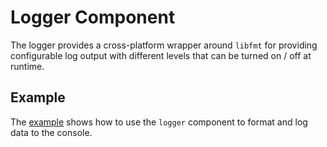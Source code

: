 # Logger Component

The logger provides a cross-platform wrapper around `libfmt` for providing
configurable log output with different levels that can be turned on / off at
runtime.

## Example

The [example](./example) shows how to use the `logger` component to format and
log data to the console.

